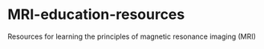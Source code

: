 # MRI-education-resources
Resources for learning the principles of magnetic resonance imaging (MRI)

